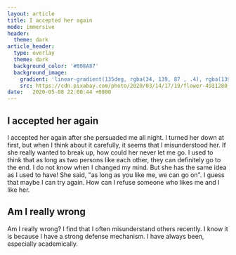 ```yaml
---
layout: article
title: I accepted her again
mode: immersive
header:
  theme: dark
article_header:
  type: overlay
  theme: dark
  background_color: '#808A87'
  background_image:
    gradient: 'linear-gradient(135deg, rgba(34, 139, 87 , .4), rgba(139, 34, 139, .4))'
    src: https://cdn.pixabay.com/photo/2020/03/14/17/19/flower-4931280_960_720.jpg
date:   2020-05-08 22:00:44 +0800
---
```


## I accepted her again

I accepted her again after she persuaded me all night. I turned her down at first, but when I think about it carefully, it seems that I misunderstood her. If she really wanted to break up, how could her never let me go. I used to think that as long as two persons like each other, they can definitely go to the end. I do not know when I changed my mind. But she has the same idea as I used to have! She said, "as long as you like me, we can go on". I guess that maybe I can try again. How can I refuse someone who likes me and I like her.

## Am I really wrong

Am I really wrong? I find that I often misunderstand others recently. I know it is because I have a strong defense mechanism. I have always been, especially academically. 